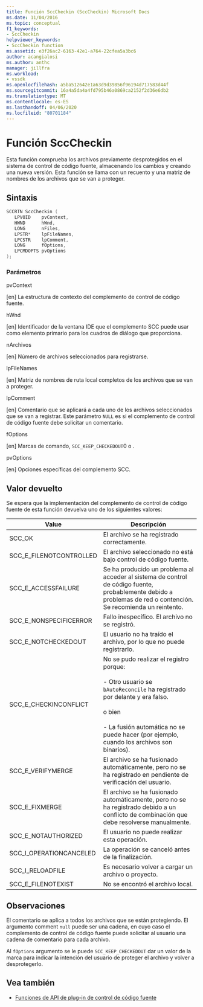 ```yaml
---
title: Función SccCheckin (SccCheckin) Microsoft Docs
ms.date: 11/04/2016
ms.topic: conceptual
f1_keywords:
- SccCheckin
helpviewer_keywords:
- SccCheckin function
ms.assetid: e3f26ac2-6163-42e1-a764-22cfea5a3bc6
author: acangialosi
ms.author: anthc
manager: jillfra
ms.workload:
- vssdk
ms.openlocfilehash: a5ba512642e1a63d9d39856f96194d717583d44f
ms.sourcegitcommit: 16a4a5da4a4fd795b46a0869ca2152f2d36e6db2
ms.translationtype: MT
ms.contentlocale: es-ES
ms.lasthandoff: 04/06/2020
ms.locfileid: "80701184"
---
```

# <a name="scccheckin-function"></a>Función SccCheckin
Esta función comprueba los archivos previamente desprotegidos en el sistema de control de código fuente, almacenando los cambios y creando una nueva versión. Esta función se llama con un recuento y una matriz de nombres de los archivos que se van a proteger.

## <a name="syntax"></a>Sintaxis

```cpp
SCCRTN SccCheckin (
   LPVOID    pvContext,
   HWND      hWnd,
   LONG      nFiles,
   LPSTR*    lpFileNames,
   LPCSTR    lpComment,
   LONG      fOptions,
   LPCMDOPTS pvOptions
);
```

### <a name="parameters"></a>Parámetros
 pvContext

[en] La estructura de contexto del complemento de control de código fuente.

 hWnd

[en] Identificador de la ventana IDE que el complemento SCC puede usar como elemento primario para los cuadros de diálogo que proporciona.

 nArchivos

[en] Número de archivos seleccionados para registrarse.

 lpFileNames

[en] Matriz de nombres de ruta local completos de los archivos que se van a proteger.

 lpComment

[en] Comentario que se aplicará a cada uno de los archivos seleccionados que se van a registrar. Este parámetro `NULL` es si el complemento de control de código fuente debe solicitar un comentario.

 fOptions

[en] Marcas de comando, `SCC_KEEP_CHECKEDOUT`0 o .

 pvOptions

[en] Opciones específicas del complemento SCC.

## <a name="return-value"></a>Valor devuelto
 Se espera que la implementación del complemento de control de código fuente de esta función devuelva uno de los siguientes valores:

|Value|Descripción|
|-----------|-----------------|
|SCC_OK|El archivo se ha registrado correctamente.|
|SCC_E_FILENOTCONTROLLED|El archivo seleccionado no está bajo control de código fuente.|
|SCC_E_ACCESSFAILURE|Se ha producido un problema al acceder al sistema de control de código fuente, probablemente debido a problemas de red o contención. Se recomienda un reintento.|
|SCC_E_NONSPECIFICERROR|Fallo inespecífico. El archivo no se registró.|
|SCC_E_NOTCHECKEDOUT|El usuario no ha traído el archivo, por lo que no puede registrarlo.|
|SCC_E_CHECKINCONFLICT|No se pudo realizar el registro porque:<br /><br /> - Otro usuario se `bAutoReconcile` ha registrado por delante y era falso.<br /><br /> o bien<br /><br /> - La fusión automática no se puede hacer (por ejemplo, cuando los archivos son binarios).|
|SCC_E_VERIFYMERGE|El archivo se ha fusionado automáticamente, pero no se ha registrado en pendiente de verificación del usuario.|
|SCC_E_FIXMERGE|El archivo se ha fusionado automáticamente, pero no se ha registrado debido a un conflicto de combinación que debe resolverse manualmente.|
|SCC_E_NOTAUTHORIZED|El usuario no puede realizar esta operación.|
|SCC_I_OPERATIONCANCELED|La operación se canceló antes de la finalización.|
|SCC_I_RELOADFILE|Es necesario volver a cargar un archivo o proyecto.|
|SCC_E_FILENOTEXIST|No se encontró el archivo local.|

## <a name="remarks"></a>Observaciones
 El comentario se aplica a todos los archivos que se están protegiendo. El argumento comment `null` puede ser una cadena, en cuyo caso el complemento de control de código fuente puede solicitar al usuario una cadena de comentario para cada archivo.

 Al `fOptions` argumento se le puede `SCC_KEEP_CHECKEDOUT` dar un valor de la marca para indicar la intención del usuario de proteger el archivo y volver a desprotegerlo.

## <a name="see-also"></a>Vea también
- [Funciones de API de plug-in de control de código fuente](../extensibility/source-control-plug-in-api-functions.md)
